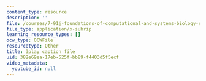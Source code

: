 ```yaml
---
content_type: resource
description: ''
file: /courses/7-91j-foundations-of-computational-and-systems-biology-spring-2014/382e69ea17eb525fbb89f4403d5f5ecf_P3ORBMon8aw.vtt
file_type: application/x-subrip
learning_resource_types: []
ocw_type: OCWFile
resourcetype: Other
title: 3play caption file
uid: 382e69ea-17eb-525f-bb89-f4403d5f5ecf
video_metadata:
  youtube_id: null
---
```

